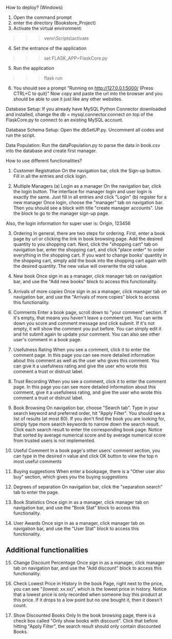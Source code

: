 How to deploy? (Windows)

1. Open the command prompt
2. enter the directory (Bookstore_Project)
3. Activate the virtual environment:
>>> venv\Scripts\activate
4. Set the entrance of the application
>>> set FLASK_APP=FlaskCore.py
5. Run the application
>>> flask run
6. You should see a prompt "Running on http://127.0.0.1:5000/ (Press CTRL+C to quit)"
Now copy and paste the url into the browser and you should be able to use it just like
any other websites.

Database Setup:
If you already have MySQL Python Connector downloaded
and installed, change the db = mysql.connector.connect
on top of the FlaskCore.py to connect to an existing
MySQL account.

Database Schema Setup:
Open the dbSetUP.py. Uncomment all codes and run the script. 

Data Population:
Run the dataPopulation.py to parse the data in book.csv
into the database and create first manager. 

How to use different functionalities?

1. Customer Registration
On the navigation bar, click the Sign-up button. 
Fill in all the entries and click login.

2. Multiple Managers
(a) Login as a manager
On the navigation bar, click the login button.
The interface for manager login and user login
is exactly the same. Just fill in all entries 
and click "Login"
(b) register for a new manager
Once login, choose the "manager" tab on navigation
bar. Then you should see a block with title "create
manager accounts". Use the block to go to the manager
sign-up page.

Also, the login information for super user is:
Origin, 123456

3. Ordering
In general, there are two steps for ordering.
First, enter a book page by url or clicking the
link in book browsing page. Add the desired quantity
to you shopping cart. Next, click the "shopping
cart" tab on navigation bar, enter the shopping cart,
and click "place order" to order everything in the
shopping cart. If you want to change books' quantity 
in the shopping cart, simply add the book
into the shopping cart again with the desired 
quantity. The new value will overwrite the old
value.

4. New book
Once sign in as a manager, click manager tab on
navigation bar, and use the "Add new books" block
to access this functionality.

5. Arrivals of more copies
Once sign in as a manager, click manager tab on
navigation bar, and use the "Arrivals of more copies" block
to access this functionality.

6. Comments
Enter a book page, scroll down to "your comment"
section. If it's empty, that means you haven't leave
a comment yet. You can write down you score and comment
message and click submit. If it's not empty,
it will show the comment you put before. You can simply 
edit it and hit submit again to update your comment.
You can also see other user's comment in a book page.

7. Usefulness Rating
When you see a comment, click it to enter the comment page.
In this page you can see more detailed information about
this comment as well as the user who gives this comment.
You can give it a usefulness rating and give the
user who wrote this comment a trust or distrust label.

8. Trust Recording
When you see a comment, click it to enter the comment page.
In this page you can see more detailed information about
this comment, give it a usefulness rating, and give the
user who wrote this comment a trust or distrust label.

9. Book Browsing
On navigation bar, choose "Search tab". Type in your search
keyword and preferred order, hit "Apply Filter". You should 
see a list of results (at most 80). If you don't find the
book you are looking for, simply type more search keywords
to narrow down the search result. Click each search result
to enter the corresponding book page. Notice that sorted by
average numerical score and by average numerical score from
trusted users is not implemented.

10. Useful Comment
In a book page's other users' comment section, you can
type in the desired n value and click OK button to view
the top n most useful comments

11. Buying suggestions
When enter a bookpage, there is a "Other user also buy"
section, which gives you the buying suggestions

12. Degrees of separation
On navigation bar, click the "separation search"
tab to enter the page.

13. Book Statistics
Once sign in as a manager, click manager tab on
navigation bar, and use the "Book Stat" block
to access this functionality.

14. User Awards
Once sign in as a manager, click manager tab on
navigation bar, and use the "User Stat" block
to access this functionality.

Additional functionalities
---------------------------------------------------

15. Change Discount Percentage
Once sign in as a manager, click manager tab on
navigation bar, and use the "Add discount" block
to access this functionality.

16. Check Lowest Price in History
In the book Page, right next to the price, you
can see "(lowest: xx.xx)", which is the lowest price
in history. Notice that a lowest price is only recorded
when someone buy this product at this price. If it drops
to a low point but no one bought it, then it doesn't
count.

17. Show Discounted Books Only
In the book browsing page, there is a check box called
"Only show books with discount". Click that before
hitting "Apply Filter", the search result should only
contain discounted Books.
